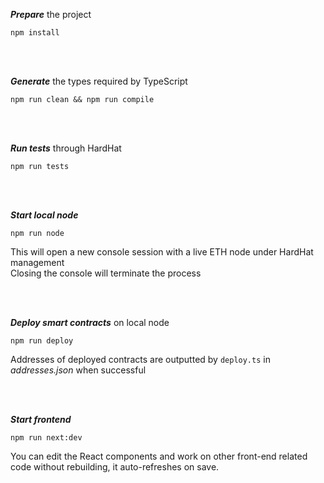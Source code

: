 **_Prepare_** the project

`npm install`

<br />
<br />

**_Generate_** the types required by TypeScript

`npm run clean && npm run compile`

<br />
<br />

**_Run tests_** through HardHat

`npm run tests`

<br />
<br />

**_Start local node_**

`npm run node`

This will open a new console session with a live ETH node under HardHat management
<br />
Closing the console will terminate the process

<br />
<br />

**_Deploy smart contracts_** on local node

`npm run deploy`

Addresses of deployed contracts are outputted by `deploy.ts` in _addresses.json_ when successful

<br />
<br />

**_Start frontend_**

`npm run next:dev`

You can edit the React components and work on other front-end related code without rebuilding, it auto-refreshes on save.
